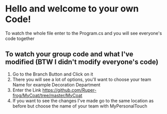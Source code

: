 # Hello and welcome to your own Code!
To watch the whole file enter to the Program.cs and you will see everyone's code together

## To watch your group code and what I've modified (BTW I didn't modify everyone's code)

1. Go to the Branch Button and Click on it
2. There you will see a lot of options, you'll want to choose your team Name for example Decoration Department
3. Enter the Link https://github.com/Ruper-frog/MyCoat/tree/master/MyCoat
4. If you want to see the changes I've made go to the same location as before but choose the name of your team with MyPersonalTouch
